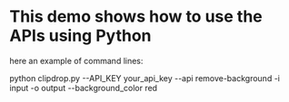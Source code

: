 # This demo shows how to use the APIs using Python

here an example of command lines:

python clipdrop.py --API_KEY your_api_key --api remove-background -i input -o output --background_color red
